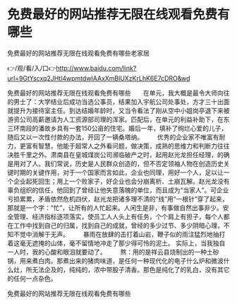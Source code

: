 # 免费最好的网站推荐无限在线观看免费有哪些
免费最好的网站推荐无限在线观看免费有哪些老家居

👉/观/看/入/口👉http://www.baidu.com/link?url=9GtYscxq2JHtl4wpmtdwIAAxXmBlUXzKrLhK6E7cDRO&wd

免费最好的网站推荐无限在线观看免费有哪些　　在单元，我大概是最令大师向往的男士了：大学结业后成功当选公事员，结果加入宇航公司处事处，方才三十出面就提升为接待室主任。到达结婚年龄时，又当令看法了刚从空中小姐岗亭退下来被游资公司高薪邀请为人工资源部司理的浑家。匹配后，在单元的利益补助下，在东三环南段的潘故乡具有一套150公亩的住宅。婚后一年，填补了绚烂心爱的儿子，随后又以一次性付款的办法，开回了一辆桑塔纳。
　　优秀的企业家不唯富有耐力，更富有智慧，他能于超常人之外看问题，做决策，成熟的思维力和判断力往往决胜千里之外。肃南县在皇城煤炭公司濒临破产之时，起用赵光龙担任经理，的确是用对了人。我们常说，历史是人民群众创造的，但不否定领袖人物在创造历史关键时期的关键作用，对于一个国家而言如此，企业也同理，用好一个人，足以让一个企业起死回生；用上一个败家子，好企业也会分崩离析、土崩瓦解。赵光龙没有辜负组织的信任，他回到了曾经让他失意落魄的单位，而且成为“当家人”。可企业亏损累累，矛盾依然危机四伏，赵光龙把诸多理不清的“线”用“一根针”穿了起来，那就是一个字：“忙”，让所有的人忙起来。人闲生是非，有事做自然出事非少。安全管理、经济指标逐项落实，使员工人人头上有任务，个个肩上有担子，每个人都在工作中找到自己的归属，找到自己的成就，曾经的多少过节、多少阴暗心理，不知不觉中消解于无声。
　　暴雨在放肆的击打着山岩，鞭子似的雨注猛烈地抽打着这毫无遮掩的山体，毫不留情地冲走了那少得可怜的泥土。
实际上，当我独自一人时，我的心酸和眼泪就要动了。
　　熬：用的是祥云县烧制出的一种土砂锅，用来煮白肉。那煮出来的猪肉味道，是任何一种现代化的电子什么炉和微波什么灶，所无法企及的，纯纯的，浓中带股子清香。那色是纯化了的乳白，没有其它的任何一点杂色。

免费最好的网站推荐无限在线观看免费有哪些
